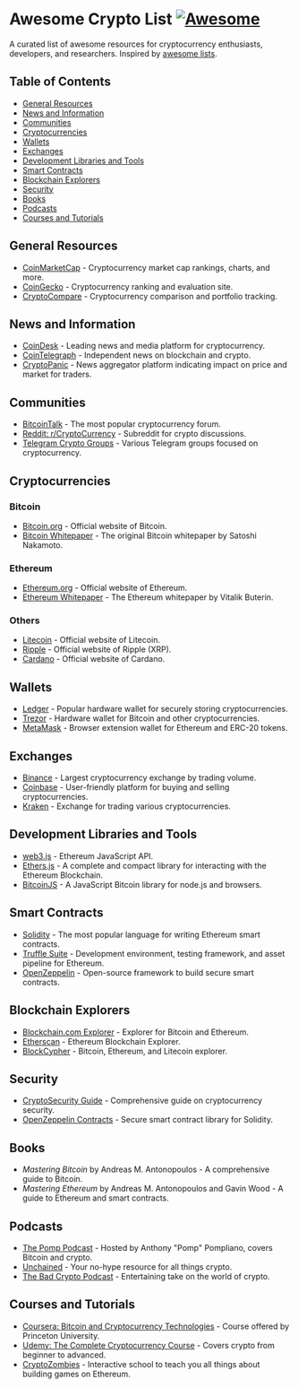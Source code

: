 # Awesome Crypto List [![Awesome](https://awesome.re/badge.svg)](https://awesome.re)

A curated list of awesome resources for cryptocurrency enthusiasts, developers, and researchers. Inspired by [awesome lists](https://github.com/sindresorhus/awesome).

## Table of Contents

- [General Resources](#general-resources)
- [News and Information](#news-and-information)
- [Communities](#communities)
- [Cryptocurrencies](#cryptocurrencies)
- [Wallets](#wallets)
- [Exchanges](#exchanges)
- [Development Libraries and Tools](#development-libraries-and-tools)
- [Smart Contracts](#smart-contracts)
- [Blockchain Explorers](#blockchain-explorers)
- [Security](#security)
- [Books](#books)
- [Podcasts](#podcasts)
- [Courses and Tutorials](#courses-and-tutorials)

## General Resources

- [CoinMarketCap](https://coinmarketcap.com) - Cryptocurrency market cap rankings, charts, and more.
- [CoinGecko](https://coingecko.com) - Cryptocurrency ranking and evaluation site.
- [CryptoCompare](https://www.cryptocompare.com) - Cryptocurrency comparison and portfolio tracking.

## News and Information

- [CoinDesk](https://www.coindesk.com) - Leading news and media platform for cryptocurrency.
- [CoinTelegraph](https://cointelegraph.com) - Independent news on blockchain and crypto.
- [CryptoPanic](https://cryptopanic.com) - News aggregator platform indicating impact on price and market for traders.

## Communities

- [BitcoinTalk](https://bitcointalk.org) - The most popular cryptocurrency forum.
- [Reddit: r/CryptoCurrency](https://www.reddit.com/r/CryptoCurrency/) - Subreddit for crypto discussions.
- [Telegram Crypto Groups](https://t.me/cryptocurrency) - Various Telegram groups focused on cryptocurrency.

## Cryptocurrencies

### Bitcoin

- [Bitcoin.org](https://bitcoin.org) - Official website of Bitcoin.
- [Bitcoin Whitepaper](https://bitcoin.org/bitcoin.pdf) - The original Bitcoin whitepaper by Satoshi Nakamoto.

### Ethereum

- [Ethereum.org](https://ethereum.org) - Official website of Ethereum.
- [Ethereum Whitepaper](https://ethereum.org/en/whitepaper/) - The Ethereum whitepaper by Vitalik Buterin.

### Others

- [Litecoin](https://litecoin.org) - Official website of Litecoin.
- [Ripple](https://ripple.com) - Official website of Ripple (XRP).
- [Cardano](https://cardano.org) - Official website of Cardano.

## Wallets

- [Ledger](https://www.ledger.com) - Popular hardware wallet for securely storing cryptocurrencies.
- [Trezor](https://trezor.io) - Hardware wallet for Bitcoin and other cryptocurrencies.
- [MetaMask](https://metamask.io) - Browser extension wallet for Ethereum and ERC-20 tokens.

## Exchanges

- [Binance](https://www.binance.com) - Largest cryptocurrency exchange by trading volume.
- [Coinbase](https://www.coinbase.com) - User-friendly platform for buying and selling cryptocurrencies.
- [Kraken](https://www.kraken.com) - Exchange for trading various cryptocurrencies.

## Development Libraries and Tools

- [web3.js](https://github.com/ethereum/web3.js) - Ethereum JavaScript API.
- [Ethers.js](https://github.com/ethers-io/ethers.js) - A complete and compact library for interacting with the Ethereum Blockchain.
- [BitcoinJS](https://github.com/bitcoinjs/bitcoinjs-lib) - A JavaScript Bitcoin library for node.js and browsers.

## Smart Contracts

- [Solidity](https://soliditylang.org) - The most popular language for writing Ethereum smart contracts.
- [Truffle Suite](https://www.trufflesuite.com) - Development environment, testing framework, and asset pipeline for Ethereum.
- [OpenZeppelin](https://openzeppelin.com) - Open-source framework to build secure smart contracts.

## Blockchain Explorers

- [Blockchain.com Explorer](https://www.blockchain.com/explorer) - Explorer for Bitcoin and Ethereum.
- [Etherscan](https://etherscan.io) - Ethereum Blockchain Explorer.
- [BlockCypher](https://www.blockcypher.com) - Bitcoin, Ethereum, and Litecoin explorer.

## Security

- [CryptoSecurity Guide](https://cryptosecurity.guide) - Comprehensive guide on cryptocurrency security.
- [OpenZeppelin Contracts](https://github.com/OpenZeppelin/openzeppelin-contracts) - Secure smart contract library for Solidity.

## Books

- *Mastering Bitcoin* by Andreas M. Antonopoulos - A comprehensive guide to Bitcoin.
- *Mastering Ethereum* by Andreas M. Antonopoulos and Gavin Wood - A guide to Ethereum and smart contracts.

## Podcasts

- [The Pomp Podcast](https://anthonypompliano.com/podcast/) - Hosted by Anthony "Pomp" Pompliano, covers Bitcoin and crypto.
- [Unchained](https://unchainedpodcast.com) - Your no-hype resource for all things crypto.
- [The Bad Crypto Podcast](https://badcryptopodcast.com) - Entertaining take on the world of crypto.

## Courses and Tutorials

- [Coursera: Bitcoin and Cryptocurrency Technologies](https://www.coursera.org/learn/cryptocurrency) - Course offered by Princeton University.
- [Udemy: The Complete Cryptocurrency Course](https://www.udemy.com/course/the-complete-cryptocurrency-course) - Covers crypto from beginner to advanced.
- [CryptoZombies](https://cryptozombies.io) - Interactive school to teach you all things about building games on Ethereum.
